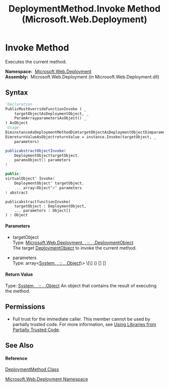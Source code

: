﻿---
title: DeploymentMethod.Invoke Method  (Microsoft.Web.Deployment)
TOCTitle: Invoke Method
ms:assetid: M:Microsoft.Web.Deployment.DeploymentMethod.Invoke(Microsoft.Web.Deployment.DeploymentObject,System.Object[])
ms:mtpsurl: https://msdn.microsoft.com/en-us/library/microsoft.web.deployment.deploymentmethod.invoke(v=VS.90)
ms:contentKeyID: 20209015
ms.date: 05/02/2012
mtps_version: v=VS.90
f1_keywords:
- Microsoft.Web.Deployment.DeploymentMethod.Invoke
dev_langs:
- CSharp
- JScript
- VB
- c++
api_location:
- Microsoft.Web.Deployment.dll
api_name:
- Microsoft.Web.Deployment.DeploymentMethod.Invoke
api_type:
- Managed
topic_type:
- apiref
- kbSyntax
product_family_name: VS
ROBOTS: INDEX,FOLLOW
---

# Invoke Method

Executes the current method.

**Namespace:**  [Microsoft.Web.Deployment](microsoft-web-deployment-namespace.md)  
**Assembly:**  Microsoft.Web.Deployment (in Microsoft.Web.Deployment.dll)

## Syntax

``` vb
'Declaration
PublicMustOverrideFunctionInvoke ( _
    targetObjectAsDeploymentObject, _
    ParamArrayparametersAsObject() _
) AsObject
'Usage
DiminstanceAsDeploymentMethodDimtargetObjectAsDeploymentObjectDimparametersAsObject()
DimreturnValueAsObjectreturnValue = instance.Invoke(targetObject, _
    parameters)
```

``` csharp
publicabstractObjectInvoke(
    DeploymentObjecttargetObject,
    paramsObject[] parameters
)
```

``` c++
public:
virtualObject^ Invoke(
    DeploymentObject^ targetObject, 
    ... array<Object^>^ parameters
) abstract
```

``` jscript
publicabstractfunctionInvoke(
    targetObject : DeploymentObject, 
    ... parameters : Object[]
) : Object
```

#### Parameters

  - targetObject  
    Type: [Microsoft.Web.Deployment. . :: . .DeploymentObject](deploymentobject-class-microsoft-web-deployment.md)  
    The target [DeploymentObject](deploymentobject-class-microsoft-web-deployment.md) to invoke the current method.  

<!-- end list -->

  - parameters  
    Type: array\<[System. . :: . .Object](https://msdn.microsoft.com/en-us/library/e5kfa45b\(v=vs.90\))\> \[\] () \[\] \[\]  

#### Return Value

Type: [System. . :: . .Object](https://msdn.microsoft.com/en-us/library/e5kfa45b\(v=vs.90\))  
An object that contains the result of executing the method.  

## Permissions

  - Full trust for the immediate caller. This member cannot be used by partially trusted code. For more information, see [Using Libraries from Partially Trusted Code](https://msdn.microsoft.com/en-us/library/8skskf63\(v=vs.90\)).

## See Also

#### Reference

[DeploymentMethod Class](deploymentmethod-class-microsoft-web-deployment.md)

[Microsoft.Web.Deployment Namespace](microsoft-web-deployment-namespace.md)

